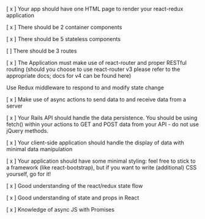 [ x ] Your app should have one HTML page to render your react-redux application

[ x ] There should be 2 container components

[ x ] There should be 5 stateless components

[ ] There should be 3 routes

[ x ] The Application must make use of react-router and proper RESTful routing (should you choose to use react-router v3 please refer to the appropriate docs; docs for v4 can be found here)

Use Redux middleware to respond to and modify state change

[ x ] Make use of async actions to send data to and receive data from a server

[ x ] Your Rails API should handle the data persistence. You should be using fetch() within your actions to GET and POST data from your API - do not use jQuery methods.

[ x ] Your client-side application should handle the display of data with minimal data manipulation

[ x ] Your application should have some minimal styling: feel free to stick to a framework (like react-bootstrap), but if you want to write (additional) CSS yourself, go for it!

[ x ] Good understanding of the react/redux state flow

[ x ] Good understanding of state and props in React

[ x ] Knowledge of async JS with Promises
